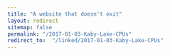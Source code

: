 ```yaml
---
title: "A website that doesn't exit"
layout: redirect
sitemap: false
permalink: "/2017-01-03-Kaby-Lake-CPUs"
redirect_to:  "/linked/2017-01-03-Kaby-Lake-CPUs"
---
```

